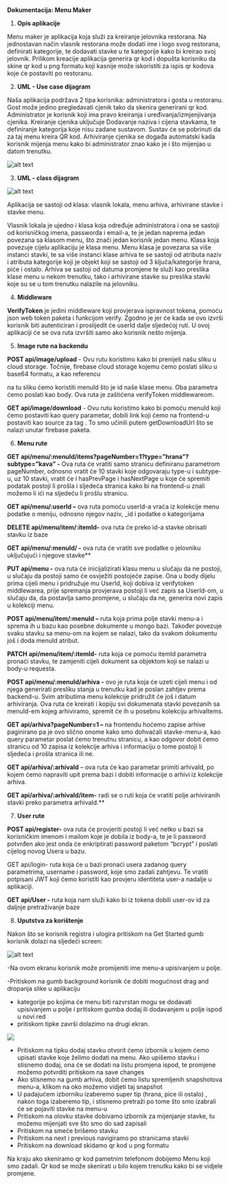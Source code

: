 **Dokumentacija:  Menu Maker** 

1. **Opis aplikacije** 

Menu maker je aplikacija  koja služi za kreiranje  jelovnika restorana. Na jednostavan način vlasnik  restorana može dodati ime  i logo svog restorana, definirati kategorije,  te dodavati stavke u te kategorije kako bi kreirao svoj jelovnik. Prilikom kreacije aplikacija generira qr kod i dopušta korisniku  da skine qr kod u png formatu koji kasnije može iskoristiti za ispis  qr kodova koje će postaviti po restoranu. 

2. **UML -  Use case dijagram** 

Naša aplikacija podržava 2 tipa korisnika: administratora i gosta u restoranu. Gost može jedino pregledavati cjenik tako da skenira generirani qr kod. Administrator je korisnik koji ima pravo kreiranja i uređivanja/izmjenjivanja  cjenika. Kreiranje cjenika uključuje  Dodavanje naziva i cijena stavkama, te definiranje kategorija koje nisu zadane sustavom. Sustav će se pobrinuti da za taj menu kreira QR  kod.  Arhiviranje cjenika se događa automatski kada korisnik mijenja menu  kako  bi  administrator  znao  kako  je  i  što  mijenjao  u  datom  trenutku. 

![alt text](https://i.imgur.com/FfWJkFF.png)

3. **UML - class dijagram** 

![alt text](https://i.imgur.com/lB3fkif.png)

Aplikacija se sastoji  od klasa: vlasnik lokala, menu arhiva, arhivirane stavke i stavke menu.  

Vlasnik lokala je ujedno i klasa koja određuje administratora i ona se sastoji od korisničkog imena, passworda i email-a,  te je jedan naprema jedan povezana sa klasom menu, što znači jedan korisnik jedan menu. Klasa koja povezuje cijelu aplikaciju je klasa menu. Menu klasa je povezana sa više instanci stavki, te sa više instanci klase arhiva te se sastoji od atributa naziv i atributa kategorije  koji je objekt koji se sastoji od 3 ključa/kategorije  hrana, piće i ostalo. Arhiva se sastoji od datuma promjene te služi kao preslika klase menu u nekom trenutku, tako i arhivirane stavke su preslika stavki koje su se u tom trenutku nalazile na jelovniku. 

4. **Middleware** 

**VerifyToken** je jedini middleware koji provjerava ispravnost tokena, pomoću json web token paketa i funkcijom  verify. Zgodno je jer  će kada se ovo izvrši korisnik biti autenticiran i proslijedit će userId dalje sljedećoj ruti. U ovoj aplikaciji  će se ova ruta izvršiti  samo ako korisnik nešto mijenja.  

5. **Image rute na backendu**

**POST api/image/upload**  - Ovu rutu koristimo kako bi prenijeli  našu sliku u cloud storage. Točnije, firebase cloud storage kojemu ćemo poslati sliku u base64 formatu, a kao referencu 

na tu sliku ćemo koristiti menuId što je id naše klase menu. Oba parametra ćemo poslati kao body. Ova ruta je zaštićena verifyToken middlewareom. 

**GET api/image/download** - Ovu rutu koristimo kako bi pomoću menuId koji ćemo postaviti kao query parametar, dobili link koji ćemo na frontend-u postaviti kao source za tag <img>. To smo učinili putem getDownloadUrl što se nalazi unutar firebase paketa. 

6. **Menu rute** 

**GET  api/menu/:menuId/items?pageNumber=1?type=”hrana”?subtype=”kava”  -**  Ova ruta će vratiti samo stranicu definiranu parametrom pageNumber, odnosno vratit će 10 stavki koje odgovaraju type-u i subtype-u, uz 10 stavki, vratit će i  hasPrevPage i hasNextPage u koje će spremiti podatak postoji li prošla i sljedeća stranica kako bi na frontend-u znali možemo li ići na sljedeću li prošlu stranicu. 

**GET api/menu/:userId –** ova ruta pomoću userId-a vraća iz kolekcije menu podatke o meniju, odnosno njegov naziv, \_id i podatke o kategorijama 

**DELETE api/menu/item/:itemId-** ova ruta će preko id-a stavke obrisati stavku iz baze  

**GET api/menu/:menuId/ -** ova ruta će vratiti sve podatke o jelovniku uključujući i njegove stavke** 

**PUT api/menu -** ova ruta će inicijalizirati  klasu menu u slučaju da ne postoji, u slučaju da postoji samo će osvježiti postojeće zapise. Ona u body dijelu prima cijeli menu i pridružuje mu UserId, koji dobiva iz verifytoken middlewarea, prije spremanja provjerava postoji li već zapis sa UserId-om, u slučaju da, da postavlja samo promjene, u slučaju da ne, generira novi zapis u kolekciji menu. 

**POST api/menu/item/:menuId  –** ruta koja prima polje stavki menu-a i sprema ih u bazu kao posebne dokumente u mongo bazi. Također povezuje svaku stavku sa menu-om na kojem se nalazi, tako da svakom dokumentu još i doda menuId atribut. 

**PATCH api/menu/item/:itemId-**  ruta koja ce pomoću itemId parametra pronaći stavku, te zamjeniti cijeli dokument sa objektom koji se nalazi u body-u requesta.  

**POST api/menu/:menuId/arhiva  -** ovo je ruta koja će uzeti cijeli menu i od njega generirati presliku  stanja u trenutku kad je  poslan  zahtjev prema  backend-u. Svim  atributima menu kolekcije pridružit će još i  datum arhiviranja.  Ova ruta će kreirati i kopiju svi dokumenata stavki  povezanih  sa  menuId-em  kojeg  arhiviramo,  spremit  će  ih  u  posebnu  kolekciju arhivaItems.  

**GET api/arhiva?pageNumber=1 –** na frontendu hoćemo zapise arhive paginirano pa je ovo slično onome kako smo dohvaćali stavke-menu-a, kao query parametar poslat ćemo trenutnu stranicu, a kao odgovor dobit ćemo stranicu od 10 zapisa iz kolekcije arhiva i informaciju o tome postoji li sljedeća i prošla stranica ili ne. 

**GET api/arhiva/:arhivaId**  – ova ruta će kao parametar  primiti  arhivaId, po kojem ćemo napraviti upit prema bazi i dobiti informacije o arhivi iz kolekcije arhiva. 

**GET api/arhiva/:arhivaId/item-**  radi se o ruti koja će vratiti polje arhiviranih stavki preko parametra arhivaId.** 

7. **User rute** 

**POST api/register-** ova ruta će provjeriti postoji li već netko u bazi sa korisničkim imenom i mailom  koje je  dobila iz  body-a, te je li  password potvrđen ako jest onda će enkriptirati password paketom “bcrypt” i poslati cijelog novog Usera u bazu. 

GET api/login-  ruta koja će u bazi  pronaći usera zadanog query parametrima,  username  i password, koje smo zadali zahtjevu. Te vratiti potpisani JWT  koji ćemo koristiti kao provjeru identiteta user-a nadalje u aplikaciji. 

**GET api/User -** ruta koja nam služi kako bi iz tokena dobili user-ov id za daljnje pretraživanje baze 

8. **Uputstva za korištenje** 

Nakon što se korisnik  registra i ulogira pritiskom  na Get Started gumb korisnik dolazi na sljedeći screen: 

![alt text](https://i.imgur.com/MfjHHJD.png)

-Na ovom ekranu korisnik može promijeniti ime menu-a upisivanjem u polje.  

-Pritiskom na gumb background korisnik će dobiti mogućnost drag and dropanja slike u aplikaciju 

- kategorije po kojima će menu biti razvrstan mogu se dodavati upisivanjem u polje i pritiskom gumba dodaj ili dodavanjem u polje ispod u novi red 
- pritiskom tipke završi dolazimo na drugi ekran. 

![](https://i.imgur.com/wQjOrBl.png)

- Pritiskom na tipku dodaj stavku otvorit ćemo izbornik u kojem ćemo upisati stavke koje želimo dodati na menu. Ako upišemo stavku i stisnemo dodaj, ona će se dodati na listu promjena ispod, te promjene možemo potvrditi pritiskom na save changes 
- Ako stisnemo na gumb arhiva, dobit ćemo listu spremljenih snapshotova menu-a, klikom na oko možemo vidjeti taj snapshot 
- U padajućem izborniku izaberemo super tip (hrana, pice ili ostalo) , nakon toga izaberemo tip, i stisnemo pretraži po tome što smo izabrali će se pojaviti stavke na menu-u 
- Pritiskom na olovku stavke dobivamo izbornik za mijenjanje stavke, tu možemo mijenjati sve što smo do sad zapisali  
- Pritiskom na smeće brišemo stavku 
- Pritiskom na next i previous navigiramo po stranicama stavki 
- Pritiskom na download skidamo qr kod u png formatu 

Na kraju ako skeniramo qr kod pametnim telefonom  dobijemo Menu koji smo zadali. Qr kod se može skenirati u bilo kojem trenutku kako bi se vidjele promjene. 
